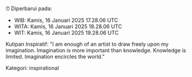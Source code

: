 ⏰ Diperbarui pada:
- WIB: Kamis, 16 Januari 2025 17.28.06 UTC
- WITA: Kamis, 16 Januari 2025 18.28.06 UTC
- WIT: Kamis, 16 Januari 2025 19.28.06 UTC

Kutipan Inspiratif:
"I am enough of an artist to draw freely upon my imagination. Imagination is more important than knowledge. Knowledge is limited. Imagination encircles the world."


Kategori: inspirational

